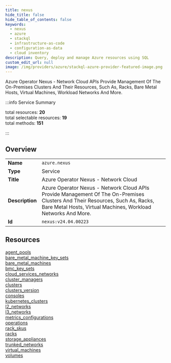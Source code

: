 ```yaml
---
title: nexus
hide_title: false
hide_table_of_contents: false
keywords:
  - nexus
  - azure
  - stackql
  - infrastructure-as-code
  - configuration-as-data
  - cloud inventory
description: Query, deploy and manage Azure resources using SQL
custom_edit_url: null
image: /img/providers/azure/stackql-azure-provider-featured-image.png
---
```


Azure Operator Nexus - Network Cloud APIs Provide Management Of The On-Premises Clusters And Their Resources, Such As, Racks, Bare Metal Hosts, Virtual Machines, Workload Networks And More.  
    
:::info Service Summary

<div class="row">
<div class="providerDocColumn">
<span>total resources:&nbsp;<b>20</b></span><br />
<span>total selectable resources:&nbsp;<b>19</b></span><br />
<span>total methods:&nbsp;<b>151</b></span><br />
</div>
</div>

:::

## Overview
<table><tbody>
<tr><td><b>Name</b></td><td><code>azure.nexus</code></td></tr>
<tr><td><b>Type</b></td><td>Service</td></tr>
<tr><td><b>Title</b></td><td>Azure Operator Nexus - Network Cloud</td></tr>
<tr><td><b>Description</b></td><td>Azure Operator Nexus - Network Cloud APIs Provide Management Of The On-Premises Clusters And Their Resources, Such As, Racks, Bare Metal Hosts, Virtual Machines, Workload Networks And More.</td></tr>
<tr><td><b>Id</b></td><td><code>nexus:v24.04.00223</code></td></tr>
</tbody></table>

## Resources
<div class="row">
<div class="providerDocColumn">
<a href="/providers/azure/nexus/agent_pools/">agent_pools</a><br />
<a href="/providers/azure/nexus/bare_metal_machine_key_sets/">bare_metal_machine_key_sets</a><br />
<a href="/providers/azure/nexus/bare_metal_machines/">bare_metal_machines</a><br />
<a href="/providers/azure/nexus/bmc_key_sets/">bmc_key_sets</a><br />
<a href="/providers/azure/nexus/cloud_services_networks/">cloud_services_networks</a><br />
<a href="/providers/azure/nexus/cluster_managers/">cluster_managers</a><br />
<a href="/providers/azure/nexus/clusters/">clusters</a><br />
<a href="/providers/azure/nexus/clusters_version/">clusters_version</a><br />
<a href="/providers/azure/nexus/consoles/">consoles</a><br />
<a href="/providers/azure/nexus/kubernetes_clusters/">kubernetes_clusters</a><br />
</div>
<div class="providerDocColumn">
<a href="/providers/azure/nexus/l2_networks/">l2_networks</a><br />
<a href="/providers/azure/nexus/l3_networks/">l3_networks</a><br />
<a href="/providers/azure/nexus/metrics_configurations/">metrics_configurations</a><br />
<a href="/providers/azure/nexus/operations/">operations</a><br />
<a href="/providers/azure/nexus/rack_skus/">rack_skus</a><br />
<a href="/providers/azure/nexus/racks/">racks</a><br />
<a href="/providers/azure/nexus/storage_appliances/">storage_appliances</a><br />
<a href="/providers/azure/nexus/trunked_networks/">trunked_networks</a><br />
<a href="/providers/azure/nexus/virtual_machines/">virtual_machines</a><br />
<a href="/providers/azure/nexus/volumes/">volumes</a><br />
</div>
</div>
